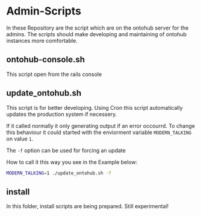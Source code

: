 Admin-Scripts
============

In these Repository are the script which are on the ontohub server
for the admins. The scripts should make developing and maintaining
of ontohub instances more comfortable.

## ontohub-console.sh
This script open from the rails console

## update_ontohub.sh

This script is for better developing. Using Cron
this script automatically updates the production
system if necessery.

If it called normally it only generating output if
an error occourrd.
To change this behaviour it could started with the enviorment
variable ```MODERN_TALKING``` on value ```1```.

The ```-f``` option can be used for forcing an update

How to call it this way you see in the Example below:

```bash
MODERN_TALKING=1 ./update_ontohub.sh -f
```

## install

In this folder, install scripts are being prepared. Still experimental!